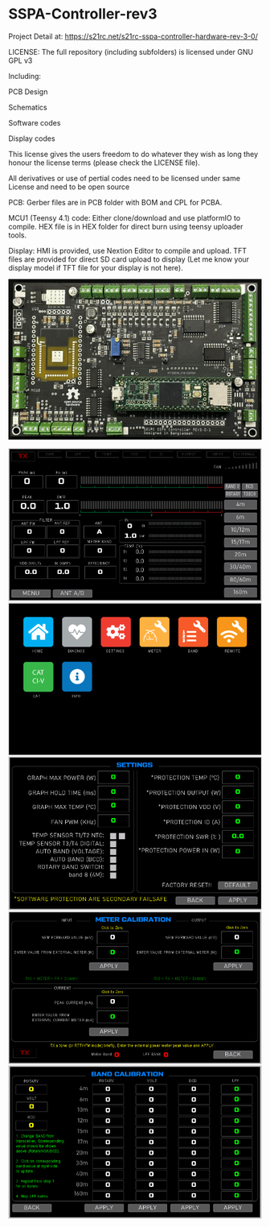 # SSPA-Controller-rev3
Project Detail at: https://s21rc.net/s21rc-sspa-controller-hardware-rev-3-0/

LICENSE: The full repository (including subfolders) is licensed under GNU GPL v3

Including:

PCB Design

Schematics

Software codes

Display codes

This license gives the users freedom to do whatever they wish as long they honour the license terms (please check the LICENSE file).

All derivatives or use of pertial codes need to be licensed under same License and need to be open source


PCB: Gerber files are in PCB folder with BOM and CPL for PCBA.

MCU1 (Teensy 4.1) code: Either clone/download and use platformIO to compile. HEX file is in HEX folder for direct burn using teensy uploader tools.

Display: HMI is provided, use Nextion Editor to compile and upload. TFT files are provided for direct SD card upload to display (Let me know your display model if TFT file for your display is not here).


![Rev 3.0.1 Hardware](./rev3.0.1.jpg)

![Main Display](./display_files/main_display.PNG)
![Menu Page](./display_files/menu.PNG)
![Main Settings Page](./display_files/settings.PNG)
![Meter Calibration Page](./display_files/meter_calibration.PNG)
![Band Calibration Page](./display_files/band_calibration.PNG)
